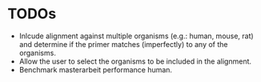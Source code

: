 # TODOs

- Inlcude alignment against multiple organisms (e.g.: human, mouse, rat) and determine if the primer matches (imperfectly) to any of the organisms.
- Allow the user to select the organisms to be included in the alignment.
- Benchmark masterarbeit performance human.